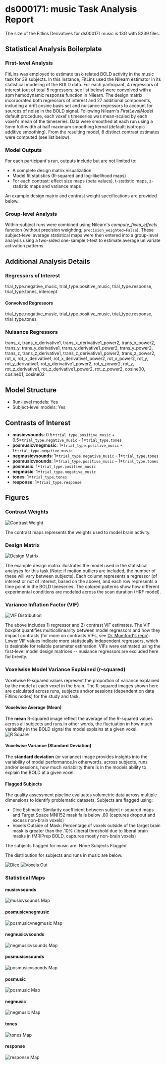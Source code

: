# ds000171: music Task Analysis Report

The size of the Fitlins Derivatives for ds000171 music is 13G with 8239 files.

## Statistical Analysis Boilerplate

### First-level Analysis
FitLins was employed to estimate task-related BOLD activity in the music task for 39 subjects. In this instance, FitLins used the Nilearn estimator in its statistical modeling of the BOLD data. For each participant, 4 regressors of interest (out of total 5 regressors; see list below) were convolved with a spm hemodynamic response function in Nilearn. The design matrix incorporated both regressors of interest and 27 additional components, including a drift cosine basis set and nuisance regressors to account for sources of noise in the BOLD signal. Following Nilearn's *FirstLevelModel* default procedure, each voxel's timeseries was mean-scaled by each voxel's mean of the timeseries. Data were smoothed at each run using a 5mm full-width at half maximum smoothing kernal (default: isotropic additive smoothing). From the resulting model, 8 distinct contrast estimates were computed (see list below).

### Model Outputs
For each participant's run, outputs include but are not limited to:
- A complete design matrix visualization
- Model fit statistics (R-squared and log-likelihood maps)
- For each contrast: effect size maps (beta values), t-statistic maps, z-statistic maps and variance maps

An example design matrix and contrast weight specifications are provided below.

### Group-level Analysis
Within-subject runs were combined using Nilearn's *compute_fixed_effects* function (without precision weighting; `precision_weighted=False`). These subject-level average statistical maps were then entered into a group-level analysis using a two-sided one-sample t-test to estimate average univariate activation patterns.

## Additional Analysis Details 
### Regressors of Interest
trial_type.negative_music, trial_type.positive_music, trial_type.response, trial_type.tones, intercept
#### Convolved Regressors
trial_type.negative_music, trial_type.positive_music, trial_type.response, trial_type.tones
### Nuisance Regressors
trans_x, trans_x_derivative1, trans_x_derivative1_power2, trans_x_power2, trans_y, trans_y_derivative1, trans_y_derivative1_power2, trans_y_power2, trans_z, trans_z_derivative1, trans_z_derivative1_power2, trans_z_power2, rot_x, rot_x_derivative1, rot_x_derivative1_power2, rot_x_power2, rot_y, rot_y_derivative1, rot_y_derivative1_power2, rot_y_power2, rot_z, rot_z_derivative1, rot_z_derivative1_power2, rot_z_power2, cosine00, cosine01, cosine02
## Model Structure
- Run-level models: Yes
- Subject-level models: Yes

## Contrasts of Interest
- **musicvsounds**: 0.5*`trial_type.positive_music` + 0.5*`trial_type.negative_music` - 1*`trial_type.tones`
- **posmusicvnegmusic**: 1*`trial_type.positive_music` - 1*`trial_type.negative_music`
- **negmusicvsounds**: 1*`trial_type.negative_music` - 1*`trial_type.tones`
- **posmusicvsounds**: 1*`trial_type.positive_music` - 1*`trial_type.tones`
- **posmusic**: 1*`trial_type.positive_music`
- **negmusic**: 1*`trial_type.negative_music`
- **tones**: 1*`trial_type.tones`
- **response**: 1*`trial_type.response`

## Figures

### Contrast Weights
![Contrast Weight](./files/ds000171_task-music_contrast-matrix.svg)

The contrast maps represents the weights used to model brain activity.

### Design Matrix
![Design Matrix](./files/ds000171_task-music_design-matrix.svg)

The example design matrix illustrates the model used in the statistical analyses for this task (Note: if motion outliers are included, the number of these will vary between subjects). Each column represents a regressor (of interest or not of interest, based on the above), and each row represents a time point in the BOLD timeseries. The colored patterns show how different experimental conditions are modeled across the scan duration (HRF model).

### Variance Inflation Factor (VIF)
![VIF Distribution](./files/ds000171_task-music_vif-boxplot.png)

The above includes 1) regressor and 2) contrast VIF estimates. The VIF boxplot quantifies multicollinearity between model regressors and how they impact contrasts (for more on contrasts VIFs, see [Dr. Mumford's repo](https://github.com/jmumford/vif_contrasts)). Lower VIF values indicate more statistically independent regressors, which is desirable for reliable parameter estimation. VIFs were estimated using the first-level model design matrices -- nusiance regressors are excluded here for brevity.

### Voxelwise Model Variance Explained (r-squared)
Voxelwise R-squared values represent the proportion of variance explained by the model at each voxel in the brain. The R-squared images shown here are calculated across runs, subjects and/or sessions (dependent on data Fitlins nodes) for the study and task.

#### Voxelwise Average (Mean)
The **mean** R-squared image reflect the average of the R-squared values across all subjects and runs.In other words, the fluctuation in how much variability in the BOLD signal the model explains at a given voxel.
![R Square](./files/ds000171_task-music_rsquare-mean.png)

#### Voxelwise Variance (Standard Deviation)
The **standard deviation** (or variance) image provides insights into the variability of model performance.In otherwords, across subjects, runs and/or sessions, how much variability there is in the models ability to explain the BOLD at a given voxel.

#### Flagged Subjects
The quality assessment pipeline evaluates volumetric data across multiple dimensions to identify problematic datasets. Subjects are flagged using: 

  - Dice Estimate: Similarity coefficient between subject r-squared maps and Target Space MNI152 mask falls below .80 (captures dropout and excess non-brain voxels) 
  - Voxels Outside of Mask: Percentage of voxels outside of the target brain mask is greater than the .10% (liberal threshold due to liberal brain masks in fMRIPrep BOLD, captures mostly non-brain voxels) 

The subjects flagged for music are:
None Subjects Flagged

The distribution for subjects and runs in music are below. 

![Dice](./files/ds000171_task-music_hist-dicesimilarity.png)
![Voxels Out](./files/ds000171_task-music_hist-voxoutmask.png)

### Statistical Maps

#### musicvsounds
![musicvsounds Map](./files/ds000171_task-music_contrast-musicvsounds_map.png)

#### posmusicvnegmusic
![posmusicvnegmusic Map](./files/ds000171_task-music_contrast-posmusicvnegmusic_map.png)

#### negmusicvsounds
![negmusicvsounds Map](./files/ds000171_task-music_contrast-negmusicvsounds_map.png)

#### posmusicvsounds
![posmusicvsounds Map](./files/ds000171_task-music_contrast-posmusicvsounds_map.png)

#### posmusic
![posmusic Map](./files/ds000171_task-music_contrast-posmusic_map.png)

#### negmusic
![negmusic Map](./files/ds000171_task-music_contrast-negmusic_map.png)

#### tones
![tones Map](./files/ds000171_task-music_contrast-tones_map.png)

#### response
![response Map](./files/ds000171_task-music_contrast-response_map.png)
